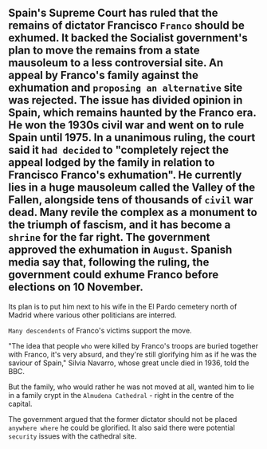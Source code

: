 ## Spain's Supreme Court has ruled that the remains of dictator Francisco `Franco` should be exhumed. It backed the Socialist government's plan to move the remains from a state mausoleum to a less controversial site. An appeal by Franco's family against the exhumation and `proposing an alternative` site was rejected. The issue has divided opinion in Spain, which remains haunted by the Franco era. He won the 1930s civil war and went on to rule Spain until 1975. In a unanimous ruling, the court said it `had decided` to "completely reject the appeal lodged by the family in relation to Francisco Franco's exhumation". He currently lies in a huge mausoleum called the Valley of the Fallen, alongside tens of thousands of `civil` war dead. Many revile the complex as a monument to the triumph of fascism, and it has become a `shrine` for the far right. The government approved the exhumation in `August`. Spanish media say that, following the ruling, the government could exhume Franco before elections on 10 November.

Its plan is to put him next to his wife in the El Pardo cemetery north of Madrid where various other politicians are interred.

`Many descendents` of Franco's victims support the move.

"The idea that people `who` were killed by Franco's troops are buried together with Franco, it's very absurd, and they're still glorifying him as if he was the saviour of Spain," Silvia Navarro, whose great uncle died in 1936, told the BBC.

But the family, who would rather he was not moved at all, wanted him to lie in a family crypt in the `Almudena Cathedral` - right in the centre of the capital.

The government argued that the former dictator should not be placed `anywhere where` he could be glorified. It also said there were potential `security` issues with the cathedral site.

